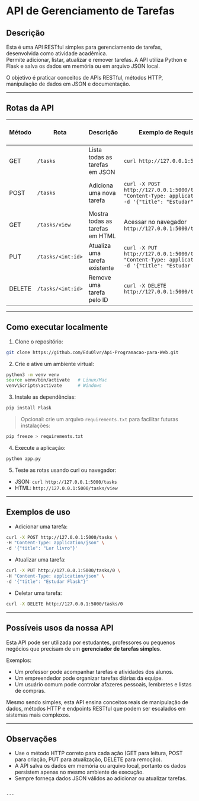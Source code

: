 # API de Gerenciamento de Tarefas

## Descrição
Esta é uma API RESTful simples para gerenciamento de tarefas, desenvolvida como atividade acadêmica.  
Permite adicionar, listar, atualizar e remover tarefas. A API utiliza Python e Flask e salva os dados em memória ou em arquivo JSON local.

O objetivo é praticar conceitos de APIs RESTful, métodos HTTP, manipulação de dados em JSON e documentação.

---

## Rotas da API

| Método | Rota               | Descrição                            | Exemplo de Requisição                                                                                  | Exemplo de Resposta                        |
|--------|-------------------|--------------------------------------|-------------------------------------------------------------------------------------------------------|-------------------------------------------|
| GET    | `/tasks`          | Lista todas as tarefas em JSON       | `curl http://127.0.0.1:5000/tasks`                                                                  | `[{"title": "Comprar pão"}]`              |
| POST   | `/tasks`          | Adiciona uma nova tarefa             | `curl -X POST http://127.0.0.1:5000/tasks -H "Content-Type: application/json" -d '{"title": "Estudar"}'` | `{"message": "Tarefa adicionada com sucesso"}` |
| GET    | `/tasks/view`     | Mostra todas as tarefas em HTML      | Acessar no navegador `http://127.0.0.1:5000/tasks/view`                                             | Página HTML listando tarefas              |
| PUT    | `/tasks/<int:id>` | Atualiza uma tarefa existente       | `curl -X PUT http://127.0.0.1:5000/tasks/0 -H "Content-Type: application/json" -d '{"title": "Estudar Flask"}'` | `{"message": "Tarefa atualizada com sucesso"}` |
| DELETE | `/tasks/<int:id>` | Remove uma tarefa pelo ID            | `curl -X DELETE http://127.0.0.1:5000/tasks/0`                                                      | `{"message": "Tarefa removida com sucesso"}` |

---

## Como executar localmente

1. Clone o repositório:
```bash
git clone https://github.com/EduOlvr/Api-Programacao-para-Web.git
````

2. Crie e ative um ambiente virtual:

```bash
python3 -m venv venv
source venv/bin/activate   # Linux/Mac
venv\Scripts\activate      # Windows
```

3. Instale as dependências:

```bash
pip install Flask
```

> Opcional: crie um arquivo `requirements.txt` para facilitar futuras instalações:

```bash
pip freeze > requirements.txt
```

4. Execute a aplicação:

```bash
python app.py
```

5. Teste as rotas usando curl ou navegador:

* JSON: `curl http://127.0.0.1:5000/tasks`
* HTML: `http://127.0.0.1:5000/tasks/view`

---

## Exemplos de uso

* Adicionar uma tarefa:

```bash
curl -X POST http://127.0.0.1:5000/tasks \
-H "Content-Type: application/json" \
-d '{"title": "Ler livro"}'
```

* Atualizar uma tarefa:

```bash
curl -X PUT http://127.0.0.1:5000/tasks/0 \
-H "Content-Type: application/json" \
-d '{"title": "Estudar Flask"}'
```

* Deletar uma tarefa:

```bash
curl -X DELETE http://127.0.0.1:5000/tasks/0
```

---

## Possíveis usos da nossa API

Esta API pode ser utilizada por estudantes, professores ou pequenos negócios que precisam de um **gerenciador de tarefas simples**.

Exemplos:

* Um professor pode acompanhar tarefas e atividades dos alunos.
* Um empreendedor pode organizar tarefas diárias da equipe.
* Um usuário comum pode controlar afazeres pessoais, lembretes e listas de compras.

Mesmo sendo simples, esta API ensina conceitos reais de manipulação de dados, métodos HTTP e endpoints RESTful que podem ser escalados em sistemas mais complexos.

---

## Observações

* Use o método HTTP correto para cada ação (GET para leitura, POST para criação, PUT para atualização, DELETE para remoção).
* A API salva os dados em memória ou arquivo local, portanto os dados persistem apenas no mesmo ambiente de execução.
* Sempre forneça dados JSON válidos ao adicionar ou atualizar tarefas.

```

---

